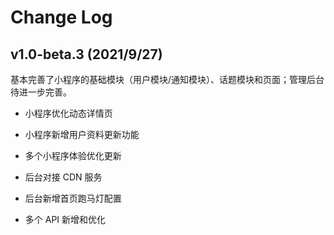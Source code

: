 Change Log
=============================================

## v1.0-beta.3 (2021/9/27)

基本完善了小程序的基础模块（用户模块/通知模块）、话题模块和页面；管理后台待进一步完善。

- 小程序优化动态详情页
- 小程序新增用户资料更新功能
- 多个小程序体验优化更新

- 后台对接 CDN 服务
- 后台新增首页跑马灯配置
- 多个 API 新增和优化

